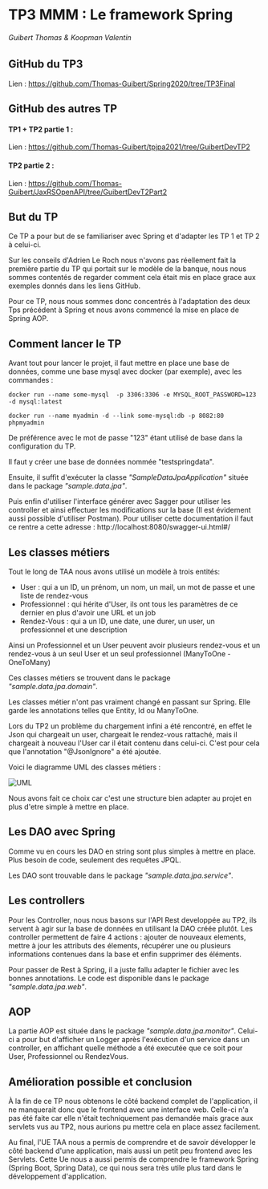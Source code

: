 # TP3 MMM : Le framework Spring

###### Guibert Thomas & Koopman Valentin

## GitHub du TP3

Lien : https://github.com/Thomas-Guibert/Spring2020/tree/TP3Final

## GitHub des autres TP

#### TP1 + TP2 partie 1 :

Lien : https://github.com/Thomas-Guibert/tpjpa2021/tree/GuibertDevTP2

#### TP2 partie 2 :

Lien : https://github.com/Thomas-Guibert/JaxRSOpenAPI/tree/GuibertDevT2Part2

## But du TP

Ce TP a pour but de se familiariser avec Spring et d'adapter les TP 1 et TP 2 à celui-ci.

Sur les conseils d'Adrien Le Roch nous n'avons pas réellement fait la première partie du TP qui portait sur le modèle de la banque, nous nous sommes contentés de regarder comment cela était mis en place grace aux exemples donnés dans les liens GitHub.

Pour ce TP, nous nous sommes donc concentrés à l'adaptation des deux Tps précédent à Spring et nous avons commencé la mise en place de Spring AOP.

## Comment lancer le TP

Avant tout pour lancer le projet, il faut mettre en place une base de données, comme une base mysql avec docker (par exemple), avec les commandes :

```
docker run --name some-mysql  -p 3306:3306 -e MYSQL_ROOT_PASSWORD=123 -d mysql:latest
```

```
docker run --name myadmin -d --link some-mysql:db -p 8082:80 phpmyadmin
```

De préférence avec le mot de passe "123" étant utilisé de base dans la configuration du TP.

Il faut y créer une base de données nommée "testspringdata".

Ensuite, il suffit d'exécuter la classe *"SampleDataJpaApplication"* située dans le package *"sample.data.jpa"*.

Puis enfin d'utiliser l'interface générer avec Sagger pour utiliser les controller et ainsi effectuer les modifications sur la base (Il est évidement aussi possible d'utiliser Postman). Pour utiliser cette documentation il faut ce rentre a cette adresse : http://localhost:8080/swagger-ui.html#/

## Les classes métiers

Tout le long de TAA nous avons utilisé un modèle à trois entités:

- User : qui a un ID, un prénom, un nom, un mail, un mot de passe et une liste de rendez-vous
- Professionnel : qui hérite d'User, ils ont tous les paramètres de ce dernier en plus d'avoir une URL et un job
- Rendez-Vous : qui a un ID, une date, une durer, un user, un professionnel et une description

Ainsi un Professionnel et un User peuvent avoir plusieurs rendez-vous et un rendez-vous à un seul User et un seul professionnel (ManyToOne - OneToMany)

Ces classes métiers se trouvent dans le package *"sample.data.jpa.domain"*.

Les classes métier n'ont pas vraiment changé en passant sur Spring. Elle garde les annotations telles que Entity, Id ou ManyToOne. 

Lors du TP2 un problème du chargement infini a été rencontré, en effet le Json qui chargeait un user, chargeait le rendez-vous rattaché, mais il chargeait à nouveau l'User car il était contenu dans celui-ci. C'est pour cela que l'annotation "@JsonIgnore" a été ajoutée.

Voici le diagramme UML des classes métiers :

![UML](/home/thomas/git/FINALTAATP/Spring2020/spring-boot-sample-data-jpa-standalone/UML.png)

Nous avons fait ce choix car c'est une structure bien adapter au projet en plus d'etre simple à mettre en place.

## Les DAO avec Spring

Comme vu en cours les DAO en string sont plus simples à mettre en place. Plus besoin de code, seulement des requêtes JPQL.

Les DAO sont trouvable dans le package *"sample.data.jpa.service"*.

## Les controllers

Pour les Controller, nous nous basons sur l'API Rest developpée au TP2, ils servent à agir sur la base de données en utilisant la DAO créée plutôt. Les controller permettent de faire 4 actions : ajouter de nouveaux elements, mettre à jour les attributs des élements, récupérer une ou plusieurs informations contenues dans la base et enfin supprimer des éléments.

Pour passer de Rest à Spring, il a juste fallu adapter le fichier avec les bonnes annotations. Le code est disponible dans le package *"sample.data.jpa.web"*.

## AOP

La partie AOP est située dans le package *"sample.data.jpa.monitor"*. Celui-ci a pour but d'afficher un Logger après l'exécution d'un service dans un controller, en affichant quelle méthode a été executée que ce soit pour User, Professionnel ou RendezVous.

## Amélioration possible et conclusion

À la fin de ce TP nous obtenons le côté backend complet de l'application, il ne manquerait donc que le frontend avec une interface web. Celle-ci n'a pas été faite car elle n'était techniquement pas demandée mais grace aux servlets vus au TP2, nous aurions pu mettre cela en place assez facilement.

Au final, l'UE TAA nous a permis de comprendre et de savoir développer le côté backend d'une application, mais aussi un petit peu frontend avec les Servlets. Cette Ue nous a aussi permis de comprendre le framework Spring (Spring Boot, Spring Data), ce qui nous sera très utile plus tard dans le développement d'application.
